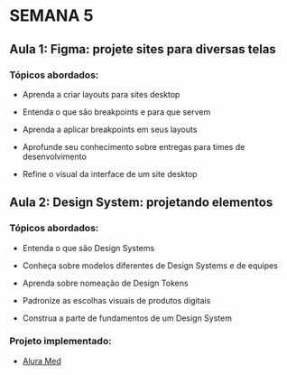 # SEMANA 5

## Aula 1: Figma: projete sites para diversas telas

### Tópicos abordados:

- Aprenda a criar layouts para sites desktop

- Entenda o que são breakpoints e para que servem

- Aprenda a aplicar breakpoints em seus layouts

- Aprofunde seu conhecimento sobre entregas para times de desenvolvimento

- Refine o visual da interface de um site desktop


## Aula 2: Design System: projetando elementos

### Tópicos abordados:

- Entenda o que são Design Systems

- Conheça sobre modelos diferentes de Design Systems e de equipes

- Aprenda sobre nomeação de Design Tokens

- Padronize as escolhas visuais de produtos digitais

- Construa a parte de fundamentos de um Design System

### Projeto implementado:

- [Alura Med](https://www.figma.com/file/rstFL7mBPsK7HQ4btGXqRK/Fundamentos-do-design-system-(Community)?node-id=1-3409) 
